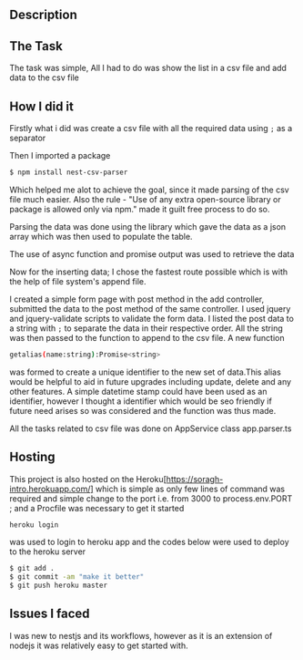 ## Description

## The Task

The task was simple, All I had to do was show the list in a csv file and add data to the csv file

## How I did it

Firstly what i did was create a csv file with all the required data using `;` as a separator

Then I imported a package 

```bash
$ npm install nest-csv-parser
```

Which helped me alot to achieve the goal, since it made parsing of the csv file much easier.
Also the rule - "Use of any extra open-source library or package is allowed only via npm." made it guilt free process to do so.

Parsing the data was done using the library which gave the data as a json array which was then used to populate the table.

The use of async function and promise output was used to retrieve the data

Now for the inserting data; I chose the fastest route possible which is with the help of file system's append file. 

I created a simple form page with post method in the add controller, submitted the data to the post method of the same controller. I used jquery and jquery-validate scripts to validate the form data. I listed the post data to a string with `;` to separate the data in their respective order. All the string was then passed to the function to append to the csv file. A new function 

```bash
getalias(name:string):Promise<string>
```
was formed to create a unique identifier to the new set of data.This alias would be helpful to aid in future upgrades including update, delete and any other features. A simple datetime stamp could have been used as an identifier, however I thought a identifier which would be seo friendly if future need arises so was considered and the function was thus made.

All the tasks related to csv file was done on AppService class app.parser.ts

## Hosting

This project is also hosted on the Heroku[https://soragh-intro.herokuapp.com/] which is simple as only few lines of command was required and simple change to the port i.e. from 3000 to process.env.PORT ; and a Procfile was necessary to get it started 

```bash
heroku login
```
 was used to login to heroku app and the codes below were used to deploy to the heroku server

```bash
$ git add .
$ git commit -am "make it better"
$ git push heroku master
```

## Issues I faced

I was new to nestjs and its workflows, however as it is an extension of nodejs it was relatively easy to get started with. 


